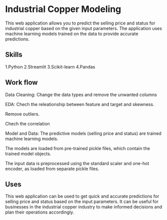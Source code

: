 
# Industrial Copper Modeling

This web application allows you to predict the selling price and status for industrial copper based on the given input parameters. The application uses machine learning models trained on the data to provide accurate predictions.


## Skills
1.Python
2.Streamlit
3.Scikit-learn
4.Pandas
## Work flow
Data Cleaning: Change the data types and remove the unwanted columns

EDA: Chech the releationship between feature and target and skewness.

Remove outliers.

Chech the correlation

Model and Data: The predictive models (selling price and status) are trained machine learning models.

The models are loaded from pre-trained pickle files, which contain the trained model objects.

The input data is preprocessed using the standard scaler and one-hot encoder, as loaded from separate pickle files.

     
## Uses

This web application can be used to get quick and accurate predictions for selling price and status based on the input parameters. It can be useful for businesses in the industrial copper industry to make informed decisions and plan their operations accordingly.